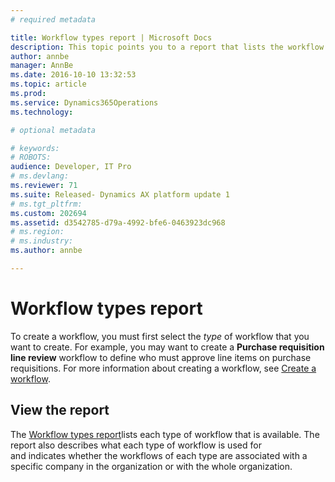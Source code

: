 ```yaml
---
# required metadata

title: Workflow types report | Microsoft Docs
description: This topic points you to a report that lists the workflow types that are available in Microsoft Dynamics AX.
author: annbe
manager: AnnBe
ms.date: 2016-10-10 13:32:53
ms.topic: article
ms.prod: 
ms.service: Dynamics365Operations
ms.technology: 

# optional metadata

# keywords: 
# ROBOTS: 
audience: Developer, IT Pro
# ms.devlang: 
ms.reviewer: 71
ms.suite: Released- Dynamics AX platform update 1
# ms.tgt_pltfrm: 
ms.custom: 202694
ms.assetid: d3542785-d79a-4992-bfe6-0463923dc968
# ms.region: 
# ms.industry: 
ms.author: annbe

---
```


# Workflow types report

To create a workflow, you must first select the *type* of workflow that you want to create. For example, you may want to create a **Purchase requisition line review** workflow to define who must approve line items on purchase requisitions. For more information about creating a workflow, see [Create a workflow](http://ax.help.dynamics.com/en/wiki/create-a-workflow/).

## View the report
The [Workflow types report](https://mbs.microsoft.com/customersource/northamerica/AX/downloads/reports/axtechrefrep)lists each type of workflow that is available. The report also describes what each type of workflow is used for and indicates whether the workflows of each type are associated with a specific company in the organization or with the whole organization.

